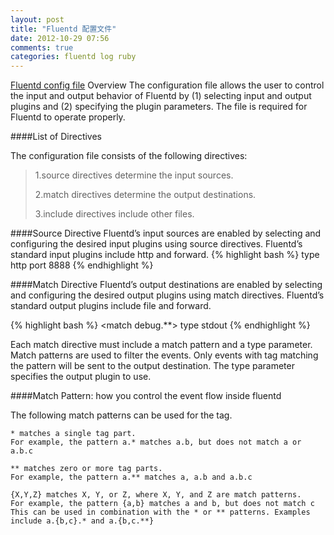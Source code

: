 ```yaml
---
layout: post
title: "Fluentd 配置文件"
date: 2012-10-29 07:56
comments: true
categories: fluentd log ruby
---
```

<a href="http://docs.fluentd.org/articles/config-file" target="_blank">Fluentd config file</a>
Overview
The configuration file allows the user to control the input and output behavior of Fluentd by (1) selecting input and output plugins and (2) specifying the plugin parameters. The file is required for Fluentd to operate properly.

####List of Directives

The configuration file consists of the following directives:
> 1.source directives determine the input sources.
>
> 2.match directives determine the output destinations.
>
> 3.include directives include other files.

####Source Directive
Fluentd’s input sources are enabled by selecting and configuring the desired input plugins using source directives. Fluentd’s standard input plugins include http and forward.
{% highlight bash %}
<source>
  type http
  port 8888
</source>
{% endhighlight %}

####Match Directive
Fluentd’s output destinations are enabled by selecting and configuring the desired output plugins using match directives. Fluentd’s standard output plugins include file and forward.

{% highlight bash %}
<match debug.**>
  type stdout
</match>
{% endhighlight %}

Each match directive must include a match pattern and a type parameter. Match patterns are used to filter the events. Only events with tag matching the pattern will be sent to the output destination. The type parameter specifies the output plugin to use.

####Match Pattern: how you control the event flow inside fluentd

The following match patterns can be used for the <match> tag.

    * matches a single tag part.
    For example, the pattern a.* matches a.b, but does not match a or a.b.c

    ** matches zero or more tag parts.
    For example, the pattern a.** matches a, a.b and a.b.c

    {X,Y,Z} matches X, Y, or Z, where X, Y, and Z are match patterns.
    For example, the pattern {a,b} matches a and b, but does not match c
    This can be used in combination with the * or ** patterns. Examples include a.{b,c}.* and a.{b,c.**}







